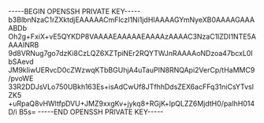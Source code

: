 -----BEGIN OPENSSH PRIVATE KEY-----
b3BlbnNzaC1rZXktdjEAAAAACmFlczI1Ni1jdHIAAAAGYmNyeXB0AAAAGAAAABDb
Oh2g+FxiX+vE5QYKDP8VAAAAEAAAAAEAAAAzAAAAC3NzaC1lZDI1NTE5AAAAINRB
9d8VRNug7go7dzKi8CzLQZ6XZTpiNEr2RQYTWJnRAAAAoNDzoa47bcxL0IbSAevd
JM9kIiwUERvcD0cZWzwqKTbBGUhjA4uTauPIN8RNQApi2VerCp/tHaMMC9/pvoWE
33R2DDJsVLo750UBkh163Es+isAdCwUf8JTfhhDdsZEX6acFFq31niCsYTvslZK5
+uRpaQ8vHWltfpDVU+JMZ9xxgKv+jykq8+RGjK+lpQLZZ6MjdtH0/paIhH014D/i
B5s=
-----END OPENSSH PRIVATE KEY-----
